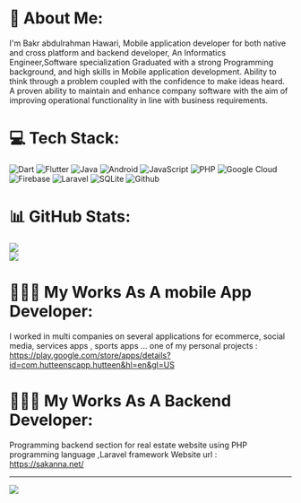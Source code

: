 # 💫 About Me:
I'm Bakr abdulrahman Hawari, Mobile application developer for both native and cross platform and backend developer, An Informatics Engineer,Software specialization Graduated with a strong Programming background, and high skills in Mobile application development. Ability to think through a problem coupled with the confidence to make ideas heard. A proven ability to maintain and enhance company software with the aim of improving operational functionality in line with business requirements.

# 💻 Tech Stack:
![Dart](https://img.shields.io/badge/dart-%230175C2.svg?style=flat&logo=dart&logoColor=white) ![Flutter](https://img.shields.io/badge/Flutter-%2302569B.svg?style=flat&logo=Flutter&logoColor=white) ![Java](https://img.shields.io/badge/java-%23ED8B00.svg?style=flat&logo=java&logoColor=white) ![Android](https://img.shields.io/badge/-android-green) ![JavaScript](https://img.shields.io/badge/javascript-%23323330.svg?style=flat&logo=javascript&logoColor=%23F7DF1E) ![PHP](https://img.shields.io/badge/swift-F54A2A?style=flat&logo=swift&logoColor=white) ![Google Cloud](https://img.shields.io/badge/Google%20Cloud-%234285F4.svg?style=flat&logo=google-cloud&logoColor=white) ![Firebase](https://img.shields.io/badge/firebase-%23039BE5.svg?style=flat&logo=firebase) ![Laravel](https://img.shields.io/badge/laravel-%23FF2D20.svg?style=flat&logo=laravel&logoColor=white) ![SQLite](https://img.shields.io/badge/sqlite-%2307405e.svg?style=flat&logo=sqlite&logoColor=white) ![Github](https://camo.githubusercontent.com/0147981134ab7ea3e2fec8431d1c49e365792a0003458f679c19b725e6b25545/68747470733a2f2f696d672e736869656c64732e696f2f62616467652f6769746c616225323043492d2532333138313731372e7376673f7374796c653d666f722d7468652d6261646765266c6f676f3d6769746c6162266c6f676f436f6c6f723d7768697465)

# 📊 GitHub Stats:
![](https://github-readme-stats.vercel.app/api?username=bakrabdulrahmanhawarieng&theme=dark&hide_border=false&include_all_commits=false&count_private=false)<br/>
![](https://github-readme-streak-stats.herokuapp.com/?user=bakrabdulrahmanhawarieng&theme=dark&hide_border=false)<br/>

# 👨🏻‍💻 My Works As A mobile App Developer:
I worked in multi companies on several applications for ecommerce, social media, services apps , sports apps  ...
one of my personal projects :
https://play.google.com/store/apps/details?id=com.hutteenscapp.hutteen&hl=en&gl=US 

# 👨🏻‍💻 My Works As A Backend Developer:
Programming backend section for real estate website using PHP programming language ,Laravel framework
Website url :
https://sakanna.net/ 

---
[![](https://visitcount.itsvg.in/api?id=bakrabdulrahmanhawarieng&icon=0&color=0)](https://visitcount.itsvg.in)
